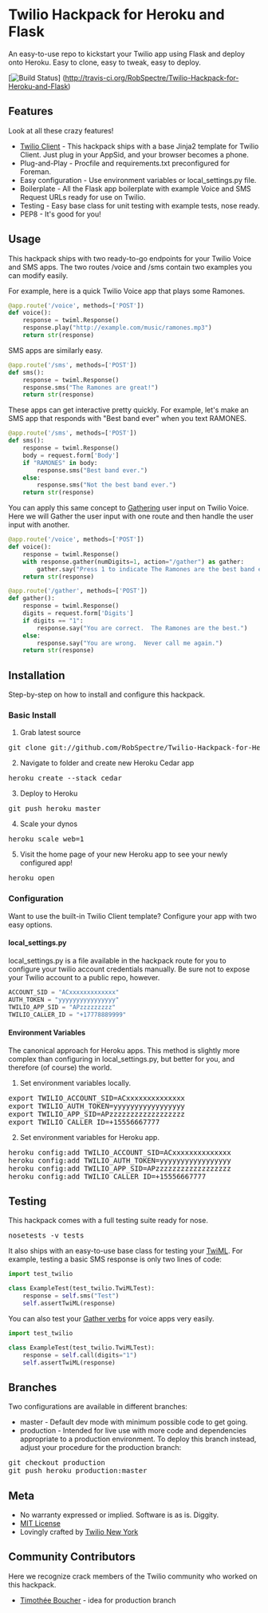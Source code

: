 # Twilio Hackpack for Heroku and Flask

An easy-to-use repo to kickstart your Twilio app using Flask and deploy onto
Heroku.  Easy to clone, easy to tweak, easy to deploy.

[![Build
Status](https://secure.travis-ci.org/RobSpectre/Twilio-Hackpack-for-Heroku-and-Flask.png)]
(http://travis-ci.org/RobSpectre/Twilio-Hackpack-for-Heroku-and-Flask)


## Features

Look at all these crazy features!

* [Twilio Client](http://www.twilio.com/api/client) - This hackpack ships 
  with a base Jinja2 template for Twilio Client.  Just plug in your AppSid,
  and your browser becomes a phone.
* Plug-and-Play - Procfile and requirements.txt preconfigured for Foreman.
* Easy configuration - Use environment variables or local_settings.py file.
* Boilerplate - All the Flask app boilerplate with example Voice and SMS 
  Request URLs ready for use on Twilio.
* Testing - Easy base class for unit testing with example tests, nose ready.
* PEP8 - It's good for you!


## Usage

This hackpack ships with two ready-to-go endpoints for your Twilio Voice and SMS
apps.  The two routes /voice and /sms contain two examples you can modify
easily.

For example, here is a quick Twilio Voice app that plays some Ramones.

```python
@app.route('/voice', methods=['POST'])
def voice():
    response = twiml.Response()
    response.play("http://example.com/music/ramones.mp3")
    return str(response)
```

SMS apps are similarly easy.

```python
@app.route('/sms', methods=['POST'])
def sms():
    response = twiml.Response()
    response.sms("The Ramones are great!")
    return str(response)
```

These apps can get interactive pretty quickly.  For example, let's make an SMS
app that responds with "Best band ever" when you text RAMONES.

```python
@app.route('/sms', methods=['POST'])
def sms():
    response = twiml.Response()
    body = request.form['Body']
    if "RAMONES" in body:
        response.sms("Best band ever.")
    else:
        response.sms("Not the best band ever.")
    return str(response)
```

You can apply this same concept to
[Gathering](http://www.twilio.com/docs/api/twiml/gather) user input on Twilio
Voice.  Here we will Gather the user input with one route and then handle the
user input with another.

```python
@app.route('/voice', methods=['POST'])
def voice():
    response = twiml.Response()
    with response.gather(numDigits=1, action="/gather") as gather:
        gather.say("Press 1 to indicate The Ramones are the best band ever.")
    return str(response)

@app.route('/gather', methods=['POST'])
def gather():
    response = twiml.Response()
    digits = request.form['Digits']
    if digits == "1":
        response.say("You are correct.  The Ramones are the best.")
    else:
        response.say("You are wrong.  Never call me again.")
    return str(response)
```

## Installation

Step-by-step on how to install and configure this hackpack.

### Basic Install

1) Grab latest source
<pre>
git clone git://github.com/RobSpectre/Twilio-Hackpack-for-Heroku-and-Flask.git 
</pre>

2) Navigate to folder and create new Heroku Cedar app
<pre>
heroku create --stack cedar
</pre>

3) Deploy to Heroku
<pre>
git push heroku master
</pre>

4) Scale your dynos
<pre>
heroku scale web=1
</pre>

5) Visit the home page of your new Heroku app to see your newly configured app!
<pre>
heroku open
</pre>

### Configuration

Want to use the built-in Twilio Client template?  Configure your app with two
easy options.

#### local_settings.py

local_settings.py is a file available in the hackpack route for you to configure
your twilio account credentials manually.  Be sure not to expose your Twilio
account to a public repo, however.

```python
ACCOUNT_SID = "ACxxxxxxxxxxxxx" 
AUTH_TOKEN = "yyyyyyyyyyyyyyyy"
TWILIO_APP_SID = "APzzzzzzzzz"
TWILIO_CALLER_ID = "+17778889999"
```

#### Environment Variables

The canonical approach for Heroku apps. This method is slightly more complex
than configuring in local_settings.py, but better for you, and therefore (of
course) the world.

1) Set environment variables locally.
<pre>
export TWILIO_ACCOUNT_SID=ACxxxxxxxxxxxxxx
export TWILIO_AUTH_TOKEN=yyyyyyyyyyyyyyyyy
export TWILIO_APP_SID=APzzzzzzzzzzzzzzzzzz
export TWILIO_CALLER_ID=+15556667777
</pre>

2) Set environment variables for Heroku app.
<pre>
heroku config:add TWILIO_ACCOUNT_SID=ACxxxxxxxxxxxxxx
heroku config:add TWILIO_AUTH_TOKEN=yyyyyyyyyyyyyyyyy
heroku config:add TWILIO_APP_SID=APzzzzzzzzzzzzzzzzzz
heroku config:add TWILIO_CALLER_ID=+15556667777
</pre>


## Testing

This hackpack comes with a full testing suite ready for nose.

<pre>
nosetests -v tests
</pre>

It also ships with an easy-to-use base class for testing your
[TwiML](http://www.twilio.com/docs/api/twiml).  For example, testing a basic SMS
response is only two lines of code:

```python
import test_twilio

class ExampleTest(test_twilio.TwiMLTest):
    response = self.sms("Test")
    self.assertTwiML(response)
```

You can also test your [Gather
verbs](http://www.twilio.com/docs/api/twiml/gather) for voice apps very easily.

```python
import test_twilio

class ExampleTest(test_twilio.TwiMLTest):
    response = self.call(digits="1")
    self.assertTwiML(response)
```


## Branches

Two configurations are available in different branches:

* master - Default dev mode with minimum possible code to get going.
* production - Intended for live use with more code and dependencies appropriate
  to a production environment. To deploy this branch instead, adjust your
  procedure for the production branch:

<pre>
git checkout production
git push heroku production:master
</pre>


## Meta 

* No warranty expressed or implied.  Software is as is. Diggity.
* [MIT License](http://www.opensource.org/licenses/mit-license.html)
* Lovingly crafted by [Twilio New
 York](http://www.meetup.com/Twilio/New-York-NY/) 


## Community Contributors

Here we recognize crack members of the Twilio community who worked on this
hackpack.

* [Timothée Boucher](http://www.timotheeboucher.com/) - idea for production
  branch
